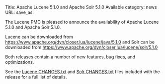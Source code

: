 Title: Apache Lucene 5.1.0 and Apache Solr 5.1.0 Available
category: news
URL: 
save_as: 

The Lucene PMC is pleased to announce the availability
of Apache Lucene 5.1.0 and Apache Solr 5.1.0.

Lucene can be downloaded from <https://www.apache.org/dyn/closer.lua/lucene/java/5.1.0>
and Solr can be downloaded from <https://www.apache.org/dyn/closer.lua/lucene/solr/5.1.0>

Both releases contain a number of new features, bug fixes, and optimizations.

See the [Lucene CHANGES.txt](/core/5_1_0/changes/Changes.html) and
[Solr CHANGES.txt](/solr/5_1_0/changes/Changes.html) files included
with the release for a full list of details.

